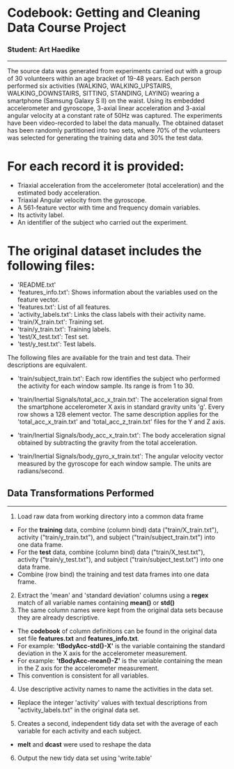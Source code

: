 
# Codebook:  Getting and Cleaning Data Course Project
### Student:  Art Haedike
---

The source data was generated from experiments carried out with a group of 30 volunteers within an age bracket of 19-48 years. Each person performed six activities (WALKING, WALKING_UPSTAIRS, WALKING_DOWNSTAIRS, SITTING, STANDING, LAYING) wearing a smartphone (Samsung Galaxy S II) on the waist. Using its embedded accelerometer and gyroscope, 3-axial linear acceleration and 3-axial angular velocity at a constant rate of 50Hz was captured. The experiments have been video-recorded to label the data manually. The obtained dataset has been randomly partitioned into two sets, where 70% of the volunteers was selected for generating the training data and 30% the test data.

For each record it is provided:
======================================

- Triaxial acceleration from the accelerometer (total acceleration) and the estimated body acceleration.
- Triaxial Angular velocity from the gyroscope.
- A 561-feature vector with time and frequency domain variables.
- Its activity label.
- An identifier of the subject who carried out the experiment.

The original dataset includes the following files:
=========================================

- 'README.txt'
- 'features_info.txt': Shows information about the variables used on the feature vector.
- 'features.txt': List of all features.
- 'activity_labels.txt': Links the class labels with their activity name.
- 'train/X_train.txt': Training set.
- 'train/y_train.txt': Training labels.
- 'test/X_test.txt': Test set.
- 'test/y_test.txt': Test labels.

The following files are available for the train and test data. Their descriptions are equivalent.

- 'train/subject_train.txt': Each row identifies the subject who performed the activity for each window sample. Its range is from 1 to 30.

- 'train/Inertial Signals/total_acc_x_train.txt': The acceleration signal from the smartphone accelerometer X axis in standard gravity units 'g'. Every row shows a 128 element vector. The same description applies for the 'total_acc_x_train.txt' and 'total_acc_z_train.txt' files for the Y and Z axis.

- 'train/Inertial Signals/body_acc_x_train.txt': The body acceleration signal obtained by subtracting the gravity from the total acceleration.

- 'train/Inertial Signals/body_gyro_x_train.txt': The angular velocity vector measured by the gyroscope for each window sample. The units are radians/second.

## Data Transformations Performed
---
1. Load raw data from working directory into a common data frame
  * For the **training** data, combine (column bind) data ("train/X_train.txt"), activity ("train/y_train.txt"), and subject ("train/subject_train.txt") into one data frame.
  * For the **test** data, combine (column bind) data ("train/X_test.txt"), activity ("train/y_test.txt"), and subject ("train/subject_test.txt") into one data frame.
  * Combine (row bind) the training and test data frames into one data frame.
2. Extract the 'mean' and 'standard deviation' columns using a **regex** match of all variable names containing **mean()** or **std()**
3. The same column names were kept from the original data sets because they are already descriptive.  
  * The **codebook** of column definitions can be found in the original data set file **features.txt** and **features_info.txt**.
  * For example: **'tBodyAcc-std()-X'** is the variable containing the standard deviation in the X axis for the accelerometer measurement.
  * For example: **'tBodyAcc-mean()-Z'** is the variable containing the mean in the Z axis for the accelerometer measurement.
  * This convention is consistent for all variables.
4. Use descriptive activity names to name the activities in the data set.  
  *  Replace the integer 'activity' values with textual descriptions from "activity_labels.txt" in the original data set.
5. Creates a second, independent tidy data set with the average of each variable for each activity and each subject.
  * **melt** and **dcast** were used to reshape the data
6.  Output the new tidy data set using 'write.table'
